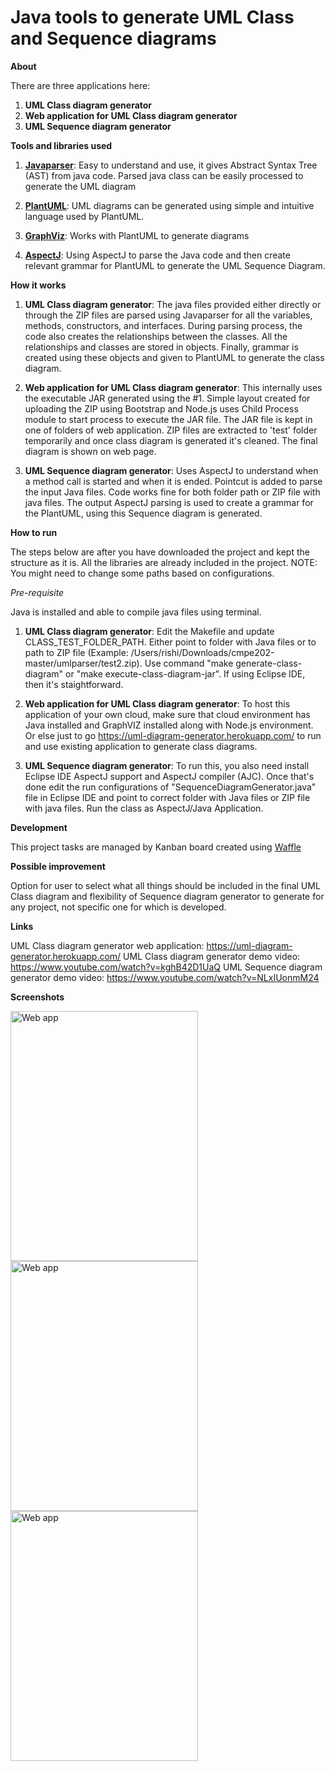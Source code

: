 # Java tools to generate UML Class and Sequence diagrams

**About**

There are three applications here:
1. **UML Class diagram generator**
2. **Web application for UML Class diagram generator**
3. **UML Sequence diagram generator**

**Tools and libraries used**

1. **[Javaparser](http://javaparser.org/index.html)**: Easy to understand and use, it gives Abstract Syntax Tree (AST) from java code. Parsed java class can be easily processed to generate the UML diagram

2. **[PlantUML](http://plantuml.com/)**: UML diagrams can be generated using simple and intuitive language used by PlantUML. 

3. **[GraphViz](http://plantuml.com/graphviz-dot)**: Works with PlantUML to generate diagrams
3. **[AspectJ](https://eclipse.org/aspectj/doc/next/progguide/starting.html)**: Using AspectJ to parse the Java code and then create relevant grammar for PlantUML to generate the UML Sequence Diagram.

**How it works**

1. **UML Class diagram generator**: The java files provided either directly or through the ZIP files are parsed using Javaparser for all the variables, methods, constructors, and interfaces. During parsing process, the code also creates the relationships between the classes. All the relationships and classes are stored in objects. Finally, grammar is created using these objects and given to PlantUML to generate the class diagram.

2. **Web application for UML Class diagram generator**: This internally uses the executable JAR generated using the #1. Simple layout created for uploading the ZIP using Bootstrap and Node.js uses Child Process module to start process to execute the JAR file. The JAR file is kept in one of folders of web application. ZIP files are extracted to 'test' folder temporarily and once class diagram is generated it's cleaned. The final diagram is shown on web page.

3. **UML Sequence diagram generator**: Uses AspectJ to understand when a method call is started and when it is ended. Pointcut is added to parse the input Java files. Code works fine for both folder path or ZIP file with java files. The output AspectJ parsing is used to create a grammar for the PlantUML, using this Sequence diagram is generated.


**How to run**

The steps below are after you have downloaded the project and kept the structure as it is. All the libraries are already included in the project. NOTE: You might need to change some paths based on configurations.

*Pre-requisite* 

Java is installed and able to compile java files using terminal.

1. **UML Class diagram generator**: Edit the Makefile and update CLASS_TEST_FOLDER_PATH. Either point to folder with Java files or to path to ZIP file (Example: /Users/rishi/Downloads/cmpe202-master/umlparser/test2.zip). Use command "make generate-class-diagram" or "make execute-class-diagram-jar".  If using Eclipse IDE, then it's staightforward.

2. **Web application for UML Class diagram generator**: To host this application of your own cloud, make sure that cloud environment has Java installed and GraphVIZ installed along with Node.js environment. Or else just to go https://uml-diagram-generator.herokuapp.com/ to run and use existing application to generate class diagrams.

3. **UML Sequence diagram generator**: To run this, you also need install Eclipse IDE AspectJ support and AspectJ compiler (AJC). Once that's done edit the run configurations of "SequenceDiagramGenerator.java" file in Eclipse IDE and point to correct folder with Java files or ZIP file with java files. Run the class as AspectJ/Java Application.


**Development** 

This project tasks are managed by Kanban board created using [Waffle](https://waffle.io/)

**Possible improvement**

Option for user to select what all things should be included in the final UML Class diagram and flexibility of Sequence diagram generator to generate for any project, not specific one for which is developed.

**Links**

UML Class diagram generator web application: https://uml-diagram-generator.herokuapp.com/
UML Class diagram generator demo video: https://www.youtube.com/watch?v=kghB42D1UaQ
UML Sequence diagram generator demo video: https://www.youtube.com/watch?v=NLxIUonmM24

**Screenshots**

<img width="300" height="400" src="https://raw.githubusercontent.com/rishirajrandive/uml-parser/master/images/webapp.png" alt="Web app"/>

<img width="300" height="400" src="https://raw.githubusercontent.com/rishirajrandive/uml-parser/master/images/class.png" alt="Web app"/>

<img width="300" height="400" src="https://raw.githubusercontent.com/rishirajrandive/uml-parser/master/images/sequence.png" alt="Web app"/>
 



